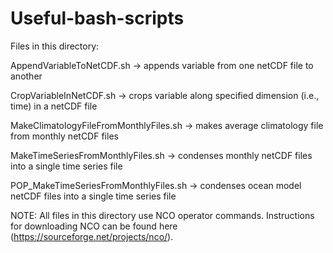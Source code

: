 # Useful-bash-scripts

Files in this directory:

AppendVariableToNetCDF.sh              -> appends variable from one netCDF file to another

CropVariableInNetCDF.sh                -> crops variable along specified dimension (i.e., time) in a netCDF file

MakeClimatologyFileFromMonthlyFiles.sh -> makes average climatology file from monthly netCDF files

MakeTimeSeriesFromMonthlyFiles.sh      -> condenses monthly netCDF files into a single time series file

POP_MakeTimeSeriesFromMonthlyFiles.sh  -> condenses ocean model netCDF files into a single time series file

NOTE: All files in this directory use NCO operator commands. Instructions for downloading NCO can be found
here (https://sourceforge.net/projects/nco/). 

